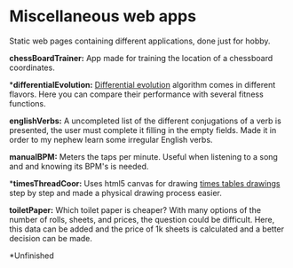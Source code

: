# Miscellaneous web apps

Static web pages containing different applications, done just for hobby.

**chessBoardTrainer:** App made for training the location of a chessboard coordinates. 

***differentialEvolution:** [Differential evolution](https://en.wikipedia.org/wiki/Differential_evolution) algorithm comes in different flavors. Here you can compare their performance with several fitness functions.

**englishVerbs:** A uncompleted list of the different conjugations of a verb is presented, the user must complete it filling in the empty fields. Made it in order to my nephew learn some irregular English verbs.

**manualBPM:** Meters the taps per minute. Useful when listening to a song and and knowing its BPM's is needed.

***timesThreadCoor:** Uses html5 canvas for drawing [times tables drawings](https://www.youtube.com/watch?v=qhbuKbxJsk8) step by step and made a physical drawing process easier.

**toiletPaper:** Which toilet paper is cheaper? With many options of the number of rolls, sheets, and prices, the question could be difficult. Here, this data can be added and the price of 1k sheets is calculated and a better decision can be made.

*Unfinished
